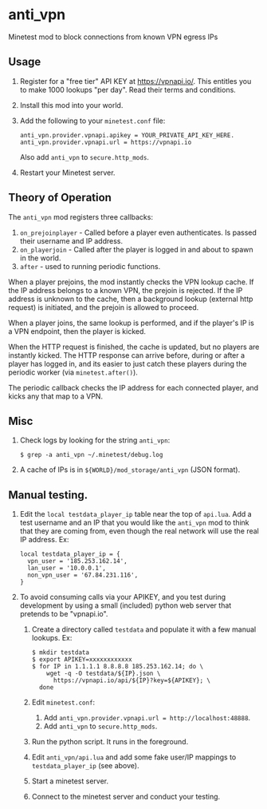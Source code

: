 # anti_vpn
Minetest mod to block connections from known VPN egress IPs

## Usage

1. Register for a "free tier" API KEY at https://vpnapi.io/.  This entitles
   you to make 1000 lookups "per day".  Read their terms and conditions.

1. Install this mod into your world.

1. Add the following to your `minetest.conf` file:

   ```
   anti_vpn.provider.vpnapi.apikey = YOUR_PRIVATE_API_KEY_HERE.
   anti_vpn.provider.vpnapi.url = https://vpnapi.io
   ```

   Also add `anti_vpn` to `secure.http_mods`.

1. Restart your Minetest server.

## Theory of Operation

The `anti_vpn` mod registers three callbacks:

1. `on_prejoinplayer` - Called before a player even authenticates.  Is passed
    their username and IP address.
1. `on_playerjoin` - Called after the player is logged in and about to spawn in
    the world.
1.  `after` - used to running periodic functions.

When a player prejoins, the mod instantly checks the VPN lookup cache.  If the
IP address belongs to a known VPN, the prejoin is rejected.  If the IP address
is unknown to the cache, then a background lookup (external http request) is
initiated, and the prejoin is allowed to proceed.

When a player joins, the same lookup is performed, and if the player's IP is
a VPN endpoint, then the player is kicked.

When the HTTP request is finished, the cache is updated, but no players are
instantly kicked.  The HTTP response can arrive before, during or after a
player has logged in, and its easier to just catch these players during the
periodic worker (via `minetest.after()`).

The periodic callback checks the IP address for each connected player, and
kicks any that map to a VPN.

## Misc

1. Check logs by looking for the string `anti_vpn`:

   `$ grep -a anti_vpn ~/.minetest/debug.log`

1. A cache of IPs is in `${WORLD}/mod_storage/anti_vpn` (JSON format).

## Manual testing.

1. Edit the `local testdata_player_ip` table near the top of `api.lua`.  Add
   a test username and an IP that you would like the `anti_vpn` mod to think
   that they are coming from, even though the real network will use the real
   IP address.  Ex:

   ```
   local testdata_player_ip = {
     vpn_user = '185.253.162.14',
     lan_user = '10.0.0.1',
     non_vpn_user = '67.84.231.116',
   }
   ```

1. To avoid consuming calls via your APIKEY, and you test during development
   by using a small (included) python web server that pretends to be
   "vpnapi.io".

   1. Create a directory called `testdata` and populate it with a few
      manual lookups.  Ex:

      ```
      $ mkdir testdata
      $ export APIKEY=xxxxxxxxxxxx
      $ for IP in 1.1.1.1 8.8.8.8 185.253.162.14; do \
          wget -q -O testdata/${IP}.json \
            https://vpnapi.io/api/${IP}?key=${APIKEY}; \
        done
      ```

   1. Edit `minetest.conf`:
      1. Add `anti_vpn.provider.vpnapi.url = http://localhost:48888`.
      1. Add `anti_vpn` to `secure.http_mods`.

   1. Run the python script.  It runs in the foreground.

   1. Edit `anti_vpn/api.lua` and add some fake user/IP mappings to
      `testdata_player_ip` (see above).

   1. Start a minetest server.

   1. Connect to the minetest server and conduct your testing.
